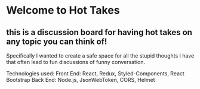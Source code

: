 # Welcome to Hot Takes

## this is a discussion board for having hot takes on any topic you can think of!

Specifically I wanted to create a safe space for all the stupid thoughts I have that often lead to fun discussions of funny conversation.

Technologies used:
Front End: React, Redux, Styled-Components, React Bootstrap
Back End: Node.js, JsonWebToken, CORS, Helmet
